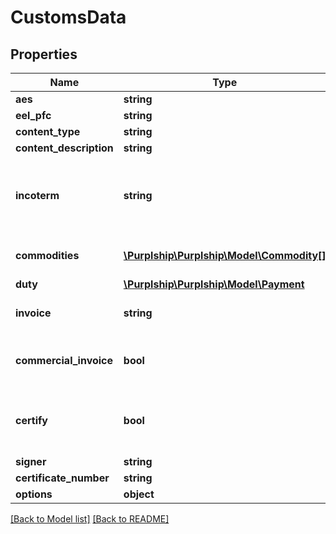 # CustomsData

## Properties
Name | Type | Description | Notes
------------ | ------------- | ------------- | -------------
**aes** | **string** |  | [optional] 
**eel_pfc** | **string** |  | [optional] 
**content_type** | **string** |  | [optional] 
**content_description** | **string** |  | [optional] 
**incoterm** | **string** | The customs &#x27;term of trade&#x27; also known as &#x27;incoterm&#x27; | [optional] 
**commodities** | [**\Purplship\Purplship\Model\Commodity[]**](Commodity.md) | The parcel content items | [optional] 
**duty** | [**\Purplship\Purplship\Model\Payment**](Payment.md) |  | [optional] 
**invoice** | **string** | The invoice reference number | [optional] 
**commercial_invoice** | **bool** | Indicates if the shipment is commercial | [optional] 
**certify** | **bool** | Indicate that signer certified confirmed all | [optional] 
**signer** | **string** |  | [optional] 
**certificate_number** | **string** |  | [optional] 
**options** | **object** |  | [optional] 

[[Back to Model list]](../../README.md#documentation-for-models) [[Back to README]](../../README.md)

